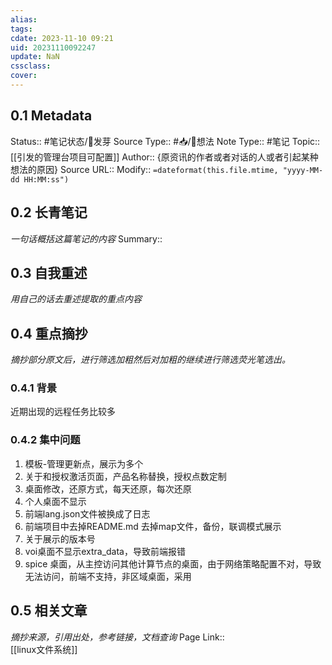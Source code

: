 ```yaml
---
alias: 
tags: 
cdate: 2023-11-10 09:21
uid: 20231110092247 
update: NaN 
cssclass: 
cover: 
---
```



## 0.1 Metadata
Status::    #笔记状态/🌱发芽
Source Type::  #📥/💭想法 
Note Type::  #笔记
Topic:: [[引发的管理台项目可配置]]
Author:: {原资讯的作者或者对话的人或者引起某种想法的原因}
Source URL:: 
Modify:: `=dateformat(this.file.mtime, "yyyy-MM-dd HH:MM:ss")`
## 0.2 长青笔记
*一句话概括这篇笔记的内容*
Summary:: 

## 0.3 自我重述
*用自己的话去重述提取的重点内容*


## 0.4 重点摘抄
*摘抄部分原文后，进行筛选加粗然后对加粗的继续进行筛选荧光笔选出。*
### 0.4.1 背景
近期出现的远程任务比较多
### 0.4.2 集中问题
1. 模板-管理更新点，展示为多个
2. 关于和授权激活页面，产品名称替换，授权点数定制
3. 桌面修改，还原方式，每天还原，每次还原
4. 个人桌面不显示
5. 前端lang.json文件被换成了日志
6. 前端项目中去掉README.md 去掉map文件，备份，联调模式展示
7. 关于展示的版本号
8. voi桌面不显示extra_data，导致前端报错
9. spice 桌面，从主控访问其他计算节点的桌面，由于网络策略配置不对，导致无法访问，前端不支持，非区域桌面，采用

## 0.5 相关文章
*摘抄来源，引用出处，参考链接，文档查询*
Page Link::  
[[linux文件系统]]